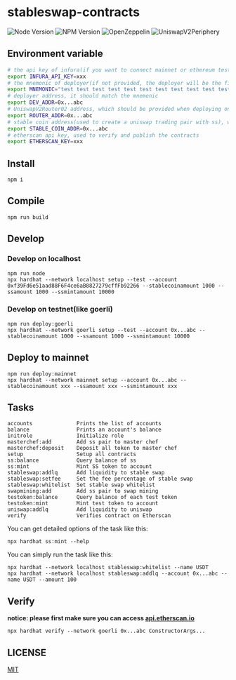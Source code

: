 # stableswap-contracts

![Node Version](https://img.shields.io/badge/node-%e2%89%a5v12.0.0-blue)
![NPM Version](https://img.shields.io/badge/npm-%E2%89%A5v6.0.0-blue)
![OpenZeppelin](https://img.shields.io/badge/OpenZeppelin-3.2.0-blue)
![UniswapV2Periphery](https://img.shields.io/badge/UniswapV2Periphery-1.1.0--beta.0-blue)

## Environment variable

```sh
# the api key of infura(if you want to connect mainnet or ethereum testnet, you must provide this key).
export INFURA_API_KEY=xxx
# the mnemonic of deployer(if not provided, the deployer will be the first account of the default accouts).
export MNEMONIC="test test test test test test test test test test test junk"
# deployer address, it should match the mnemonic
export DEV_ADDR=0x...abc
# UniswapV2Router02 address, which should be provided when deploying on mainnet
export ROUTER_ADDR=0x...abc
# stable coin address(used to create a uniswap trading pair with ss), which should be provided when deploying on mainnet
export STABLE_COIN_ADDR=0x...abc
# etherscan api key, used to verify and publish the contracts
export ETHERSCAN_KEY=xxx
```

## Install

```
npm i
```

## Compile

```
npm run build
```

## Develop

### Develop on localhost

```
npm run node
npx hardhat --network localhost setup --test --account 0xf39Fd6e51aad88F6F4ce6aB8827279cffFb92266 --stablecoinamount 1000 --ssamount 1000 --ssmintamount 10000
```

### Develop on testnet(like goerli)

```
npm run deploy:goerli
npx hardhat --network goerli setup --test --account 0x...abc --stablecoinamount 1000 --ssamount 1000 --ssmintamount 10000
```

## Deploy to mainnet

```
npm run deploy:mainnet
npx hardhat --network mainnet setup --account 0x...abc --stablecoinamount xxx --ssamount xxx --ssmintamount xxx
```

## Tasks

```
accounts              Prints the list of accounts
balance               Prints an account's balance
initrole              Initialize role
masterchef:add        Add ss pair to master chef
masterchef:deposit    Deposit all token to master chef
setup                 Setup all contracts
ss:balance            Query balance of ss
ss:mint               Mint SS token to account
stableswap:addlq      Add liquidity to stable swap
stableswap:setfee     Set the fee percentage of stable swap
stableswap:whitelist  Set stable swap whitelist
swapmining:add        Add ss pair to swap mining
testoken:balance      Query balance of each test token
testoken:mint         Mint test token to account
uniswap:addlq         Add liquidity to uniswap
verify                Verifies contract on Etherscan
```

You can get detailed options of the task like this:

```
npx hardhat ss:mint --help
```

You can simply run the task like this:

```
npx hardhat --network localhost stableswap:whitelist --name USDT
npx hardhat --network localhost stableswap:addlq --account 0x...abc --name USDT --amount 100
```

## Verify

**notice: please first make sure you can access [api.etherscan.io](https://api.etherscan.io)**

```
npx hardhat verify --network goerli 0x...abc ConstructorArgs...
```

## LICENSE

[MIT](https://opensource.org/licenses/MIT)
